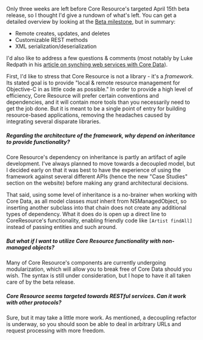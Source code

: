 Only three weeks are left before Core Resource's targeted April 15th beta release, so I thought I'd give a rundown of what's left. You can get a detailed overview by looking at the [Beta milestone](http://coreresource.lighthouseapp.com/projects/48029-core-resource/milestones/current), but in summary: 

- Remote creates, updates, and deletes
- Customizable REST methods
- XML serialization/deserialization

I'd also like to address a few questions & comments (most notably by Luke Redpath in his [article on synching web services with Core Data](http://lukeredpath.co.uk/blog/synching-web-services-with-core-data.html)).

First, I'd like to stress that Core Resource is not a library - it's a *framework*. Its stated goal is to provide "local & remote resource management for Objective-C in as little code as possible." In order to provide a high level of efficiency, Core Resource will prefer certain conventions and dependencies, and it will contain more tools than you necessarily need to get the job done. But it is meant to be a single point of entry for building resource-based applications, removing the headaches caused by integrating several disparate libraries.  

##### Regarding the architecture of the framework, why depend on inheritance to provide functionality?

Core Resource's dependency on inheritance is partly an artifact of agile development. I've always planned to move towards a decoupled model, but I decided early on that it was best to have the experience of using the framework against several different APIs (hence the new "Case Studies" section on the website) before making any grand architectural decisions.

That said, using some level of inheritance is a no-brainer when working with Core Data, as all model classes *must* inherit from NSManagedObject, so inserting another subclass into that chain does not create any additional types of dependency. What it does do is open up a direct line to CoreResource's functionality, enabling friendly code like `[Artist findAll]` instead of passing entities and such around.

##### But what if I want to utilize Core Resource functionality with non-managed objects?

Many of Core Resource's components are currently undergoing modularization, which will allow you to break free of Core Data should you wish. The syntax is still under consideration, but I hope to have it all taken care of by the beta release.  

##### Core Resource seems targeted towards RESTful services. Can it work with other protocols?

Sure, but it may take a little more work. As mentioned, a decoupling refactor is underway, so you should soon be able to deal in arbitrary URLs and request processing with more freedom.


